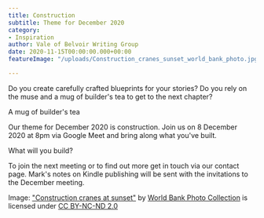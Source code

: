```yaml
---
title: Construction
subtitle: Theme for December 2020
category:
- Inspiration
author: Vale of Belvoir Writing Group
date: 2020-11-15T00:00:00.000+00:00
featureImage: "/uploads/Construction_cranes_sunset_world_bank_photo.jpg"

---
```

Do you create carefully crafted blueprints for your stories? Do you rely on the muse and a mug of builder's tea to get to the next chapter?

A mug of builder's tea

Our theme for December 2020 is construction. Join us on 8 December 2020 at 8pm via Google Meet and bring along what you've built.

What will you build?

To join the next meeting or to find out more get in touch via our contact page. Mark's notes on Kindle publishing will be sent with the invitations to the December meeting.

Image: ["Construction cranes at sunset"](https://www.flickr.com/photos/10816734@N03/2348401144) by [World Bank Photo Collection](https://www.flickr.com/photos/10816734@N03) is licensed under [CC BY-NC-ND 2.0](https://creativecommons.org/licenses/by-nc-nd/2.0/?ref=ccsearch&atype=rich)